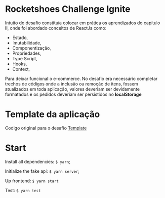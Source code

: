 # Rocketshoes Challenge Ignite

Intuito do desafio constituía colocar em prática os aprendizados do capítulo II, onde foi abordado conceitos de ReactJs como: 
  * Estado, 
  * Imutabilidade, 
  * Componentização, 
  * Propriedades, 
  * Type Script,
  * Hooks,
  * Context,
 
 Para deixar funcional o e-commerce. No desafio era necessário completar trechos de códigos onde a inclusão ou remoção de itens, fossem atualizados em toda aplicação, valores deveriam ser devidamente formatados e os pedidos deveriam ser persistidos no **localStorage**
 
 # Template da aplicação
 Codigo original para o desafio
 [Template](rocketseat-education/ignite-template-reactjs-criando-um-hook-de-carrinho-de-compras)


# Start

Install all dependencies: `$ yarn`;

Initialize the fake api: `$ yarn server`;

Up frontend: `$ yarn start`

Test: `$ yarn test`


